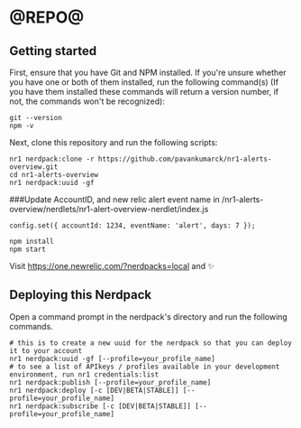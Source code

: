# @REPO@

## Getting started

First, ensure that you have Git and NPM installed. If you're unsure whether you have one or both of them installed, run the following command(s) (If you have them installed these commands will return a version number, if not, the commands won't be recognized):

```
git --version
npm -v
```
Next, clone this repository and run the following scripts:

```
nr1 nerdpack:clone -r https://github.com/pavankumarck/nr1-alerts-overview.git
cd nr1-alerts-overview
nr1 nerdpack:uuid -gf
```
###Update AccountID, and new relic alert event name in  /nr1-alerts-overview/nerdlets/nr1-alert-overview-nerdlet/index.js  

```
config.set({ accountId: 1234, eventName: 'alert', days: 7 });
```

```
npm install
npm start
```

Visit https://one.newrelic.com/?nerdpacks=local and :sparkles:

## Deploying this Nerdpack

Open a command prompt in the nerdpack's directory and run the following commands.

```
# this is to create a new uuid for the nerdpack so that you can deploy it to your account
nr1 nerdpack:uuid -gf [--profile=your_profile_name]
# to see a list of APIkeys / profiles available in your development environment, run nr1 credentials:list
nr1 nerdpack:publish [--profile=your_profile_name]
nr1 nerdpack:deploy [-c [DEV|BETA|STABLE]] [--profile=your_profile_name]
nr1 nerdpack:subscribe [-c [DEV|BETA|STABLE]] [--profile=your_profile_name]
```
